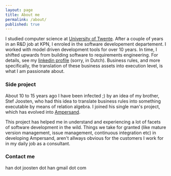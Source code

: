 ```yaml
---
layout: page
title: About me
permalink: /about/
published: true
---
```


I studied computer science at [University of Twente](https://www.utwente.nl/). After a couple of years in an R&D job at KPN, I enroled in the software developement departement. I worked with model driven development tools for over 10 years. In time, I shifted upwards from building software to requirements engineering. For details, see my [linkedin profile](https://nl.linkedin.com/in/hanjoosten) (sorry, in Dutch). Business rules, and more specifically, the translation of these business assets into execution level, is what I am passionate about. 

### Side project

About 10 to 15 years ago I have been infected ;) by an idea of my brother, Stef Joosten, who had this idea to translate business rules into something executable by means of relation algebra. I joined his single man's project, which has evolved into [Ampersand](http://ampersandtarski.github.io/). 

This project has helped me in understand and experiencing a lot of facets of software development in the wild. Things we take for granted (like mature version management, issue management, continuous integration etc) in developing Ampersand, aren't allways obvious for the customers I work for in my daily job as a consultant. 

### Contact me

han dot joosten dot han <at> gmail dot com
